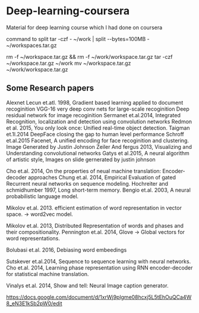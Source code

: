 # Deep-learning-coursera
Material for deep learning course which I had done on coursera


command to split
tar -czf - ~/work | split --bytes=100MB - ~/workspaces.tar.gz

rm -f ~/workspace.tar.gz && rm  -f ~/work/workspace.tar.gz
tar -czf ~/workspace.tar.gz ~/work
mv ~/workspace.tar.gz ~/work/workspace.tar.gz


## Some Research papers
Alexnet
Lecun et.atl. 1998, Gradient based learning applied to document recoginition
VGG-16 very deep conv nets for large-scale recoginition
Deep residual network for image recoginition
Sermanet et.al.2014, Integrated Recognition, localization and detection using convolution networks
Redmon et al. 2015, You only look once: Unified real-time object detection.
Taigman et.1l.2014 DeepFace closing the gap to human level performance
Schroff et.al.2015 Facenet, A unified encoding for face recoginition and clustering.
Image Generated by Justin Johnson
Zeiler And fergus 2013, Visualizing and Understanding convolutional networks
Gatys et al.2015, A neural algorithm of artistic style, Images on slide gernerated by justin johnson

Cho et.al. 2014, On the properties of neual machine translation: Encoder-decoder approaches
Chung et.al. 2014, Empirical Evaluation of gated Recurrent neural networks on sequence modeling.
Hochreiter and schmidhumber 1997, Long short-term memory.
Bengio et.al. 2003, A neural probabilistic language model.

Mikolov et.al. 2013. efficient estimation of word representation in vector space. -> word2vec model.

Mikolov et.al. 2013, Distributed Representation of words and phases and their compositionality.
Pennington et.al. 2014, Glove -> Global vectors for word representations.

Bolubasi et.al. 2016, Debiasing word embeedings

Sutskever et.al.2014, Sequence to sequence learning with neural networks.
Cho et.al. 2014, Learning phase representation using RNN encoder-decoder for statistical machine translation.

Vinalys et.al. 2014, Show and tell: Neural Image caption generator.




https://docs.google.com/document/d/1xrWj9plgme08hcxj5L5tEhOuQCa4W8_eN3E1kSb2pW0/edit

